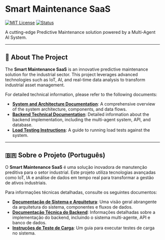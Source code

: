 # Smart Maintenance SaaS

[![MIT License](https://img.shields.io/badge/License-MIT-green.svg)](./LICENSE)
[![Status](https://img.shields.io/badge/Status-In%20Development-orange)](.)

A cutting-edge Predictive Maintenance solution powered by a Multi-Agent AI System.

---

## 🎯 About The Project

The **Smart Maintenance SaaS** is an innovative predictive maintenance solution for the industrial sector. This project leverages advanced technologies such as IoT, AI, and real-time data analysis to transform industrial asset management.

For detailed technical information, please refer to the following documents:

* **[System and Architecture Documentation](./smart-maintenance-saas/docs/SYSTEM_AND_ARCHITECTURE.md)**: A comprehensive overview of the system architecture, components, and data flows.
* **[Backend Technical Documentation](./smart-maintenance-saas/README.md)**: Detailed information about the backend implementation, including the multi-agent system, API, and database.
* **[Load Testing Instructions](./smart-maintenance-saas/docs/LOAD_TESTING_INSTRUCTIONS.md)**: A guide to running load tests against the system.

---

## 🇧🇷 Sobre o Projeto (Português)

O **Smart Maintenance SaaS** é uma solução inovadora de manutenção preditiva para o setor industrial. Este projeto utiliza tecnologias avançadas como IoT, IA e análise de dados em tempo real para transformar a gestão de ativos industriais.

Para informações técnicas detalhadas, consulte os seguintes documentos:

* **[Documentação de Sistema e Arquitetura](./smart-maintenance-saas/docs/SYSTEM_AND_ARCHITECTURE.md)**: Uma visão geral abrangente da arquitetura do sistema, componentes e fluxos de dados.
* **[Documentação Técnica do Backend](./smart-maintenance-saas/README.md)**: Informações detalhadas sobre a implementação do backend, incluindo o sistema multi-agente, API e banco de dados.
* **[Instruções de Teste de Carga](./smart-maintenance-saas/docs/LOAD_TESTING_INSTRUCTIONS.md)**: Um guia para executar testes de carga no sistema.